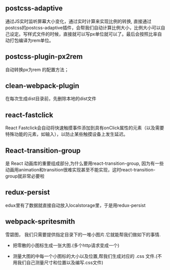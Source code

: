 ## postcss-adaptive

 通过JS实时监听屏幕大小变化，通过实时计算来实现比例的转换, 直接通过postcss的postcss-adaptive插件，会帮我们自动计算比例大小，比例大小可以自己设定。写样式文件的时候，直接就可以写px单位就可以了。最后会按照比率自动打包编译为rem单位。

 ## postcss-plugin-px2rem

 自动转换px为rem 的配置方法；

 ## clean-webpack-plugin

 在每次生成dist目录前，先删除本地的dist文件

 ## react-fastclick

 React Fastclick会自动将快速触摸事件添加到具有onClick属性的元素（以及需要特殊功能的元素，如输入），以防止某些触摸设备上发生延迟。

## React-transition-group

是 React 动画库的重要组成部分,为什么要用react-transition-group, 因为有一些动画用animation和transition很难实现甚至不能实现，这时react-transition-group就非常必要啦

## redux-persist

edux里有了数据就直接自动放入localstorage里，于是用redux-persist

## webpack-spritesmith

雪碧图， 我们只需要提供指定目录下的一堆小图片.它就能帮我们做如下的事情.

- 把零散的小图标生成一张大图.(多个http请求变成一个)

- 测量大图的中每一个小图标的大小以及位置,帮我们生成对应的 .css 文件.(不用我们自己测量尺寸和位置以及编写.css文件)

